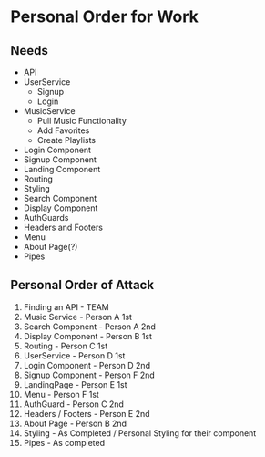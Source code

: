 # Personal Order for Work

## Needs
* API
* UserService
    * Signup
    * Login
* MusicService
    * Pull Music Functionality
    * Add Favorites
    * Create Playlists
* Login Component
* Signup Component
* Landing Component
* Routing
* Styling
* Search Component
* Display Component
* AuthGuards
* Headers and Footers
* Menu
* About Page(?)
* Pipes

## Personal Order of Attack
1. Finding an API - TEAM
2. Music Service - Person A 1st
3. Search Component - Person A 2nd
4. Display Component - Person B 1st
5. Routing - Person C 1st
6. UserService - Person D 1st
7. Login Component  - Person D 2nd
8. Signup Component - Person F 2nd
9. LandingPage - Person E 1st
10. Menu  - Person F 1st
11. AuthGuard - Person C 2nd
12. Headers / Footers - Person E 2nd
13. About Page - Person B 2nd
14. Styling - As Completed / Personal Styling for their component
15. Pipes - As completed